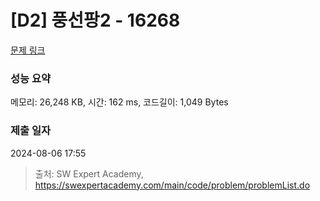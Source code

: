# [D2] 풍선팡2 - 16268 

[문제 링크](https://swexpertacademy.com/main/code/problem/problemDetail.do?contestProbId=AYYlGU56XOkDFARc) 

### 성능 요약

메모리: 26,248 KB, 시간: 162 ms, 코드길이: 1,049 Bytes

### 제출 일자

2024-08-06 17:55



> 출처: SW Expert Academy, https://swexpertacademy.com/main/code/problem/problemList.do